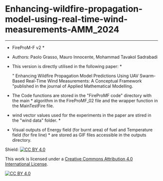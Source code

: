 # Enhancing-wildfire-propagation-model-using-real-time-wind-measurements-AMM_2024


 **************************************************************************************************************
 *  FireProM-F v2							    				      *
 *  Authors: Paolo Grasso, Mauro Innocente, Mohammad Tavakol Sadrabadi
 


 *  This version is directly utilised in the following paper:                                                 *

    " Enhancing Wildfire Propagation Model Predictions Using UAV Swarm-Based
     Real-Time Wind Measurements: A Conceptual Framework "published in the journal of Applied Mathematical Modelling. 



 *  The Code functions are stored in the "FireProMF code" directory with the main                             *
    algorithm in the FireProMF_02 file and the wrapper function in the MainTestFire file.



 *  wind vector values used for the experiments in the paper are stired in the "wind data" folder.            *



 *  Visual outputs of Energy field (for burnt area) of fuel and Temperature field (for fire line)            *
    are stored as GIF files accessible in the outputs directory. 


Shield: [![CC BY 4.0][cc-by-shield]][cc-by]

This work is licensed under a
[Creative Commons Attribution 4.0 International License][cc-by].

[![CC BY 4.0][cc-by-image]][cc-by]

[cc-by]: http://creativecommons.org/licenses/by/4.0/
[cc-by-image]: https://i.creativecommons.org/l/by/4.0/88x31.png
[cc-by-shield]: https://img.shields.io/badge/License-CC%20BY%204.0-lightgrey.svg
